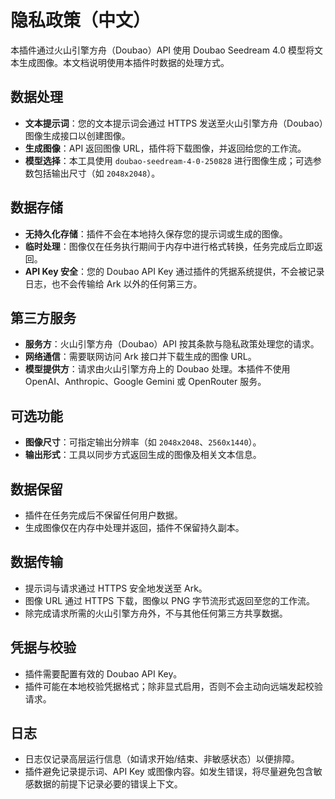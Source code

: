 # 隐私政策（中文）

本插件通过火山引擎方舟（Doubao）API 使用 Doubao Seedream 4.0 模型将文本生成图像。本文档说明使用本插件时数据的处理方式。

## 数据处理

- **文本提示词**：您的文本提示词会通过 HTTPS 发送至火山引擎方舟（Doubao）图像生成接口以创建图像。
- **生成图像**：API 返回图像 URL，插件将下载图像，并返回给您的工作流。
- **模型选择**：本工具使用 `doubao-seedream-4-0-250828` 进行图像生成；可选参数包括输出尺寸（如 `2048x2048`）。

## 数据存储

- **无持久化存储**：插件不会在本地持久保存您的提示词或生成的图像。
- **临时处理**：图像仅在任务执行期间于内存中进行格式转换，任务完成后立即返回。
- **API Key 安全**：您的 Doubao API Key 通过插件的凭据系统提供，不会被记录日志，也不会传输给 Ark 以外的任何第三方。

## 第三方服务

- **服务方**：火山引擎方舟（Doubao）API 按其条款与隐私政策处理您的请求。
- **网络通信**：需要联网访问 Ark 接口并下载生成的图像 URL。
- **模型提供方**：请求由火山引擎方舟上的 Doubao 处理。本插件不使用 OpenAI、Anthropic、Google Gemini 或 OpenRouter 服务。

## 可选功能

- **图像尺寸**：可指定输出分辨率（如 `2048x2048`、`2560x1440`）。
- **输出形式**：工具以同步方式返回生成的图像及相关文本信息。

## 数据保留

- 插件在任务完成后不保留任何用户数据。
- 生成图像仅在内存中处理并返回，插件不保留持久副本。

## 数据传输

- 提示词与请求通过 HTTPS 安全地发送至 Ark。
- 图像 URL 通过 HTTPS 下载，图像以 PNG 字节流形式返回至您的工作流。
- 除完成请求所需的火山引擎方舟外，不与其他任何第三方共享数据。

## 凭据与校验

- 插件需要配置有效的 Doubao API Key。
- 插件可能在本地校验凭据格式；除非显式启用，否则不会主动向远端发起校验请求。

## 日志

- 日志仅记录高层运行信息（如请求开始/结束、非敏感状态）以便排障。
- 插件避免记录提示词、API Key 或图像内容。如发生错误，将尽量避免包含敏感数据的前提下记录必要的错误上下文。
